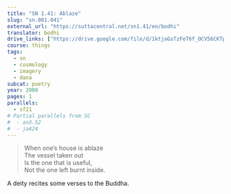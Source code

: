```yaml
---
title: "SN 1.41: Ablaze"
slug: "sn.001.041"
external_url: "https://suttacentral.net/sn1.41/en/bodhi"
translator: bodhi
drive_links: ["https://drive.google.com/file/d/1ktjaGsTzFeT6f_OCV56CKTp1DC3_v1ur/view?usp=drivesdk"]
course: things
tags:
  - sn
  - cosmology
  - imagery
  - dana
subcat: poetry
year: 2000
pages: 1
parallels:
  - sf21
# Partial parallels from SC
#  - an3.52
#  - ja424
---
```


> When one’s house is ablaze  
The vessel taken out  
Is the one that is useful,  
Not the one left burnt inside.

A deity recites some verses to the Buddha.

